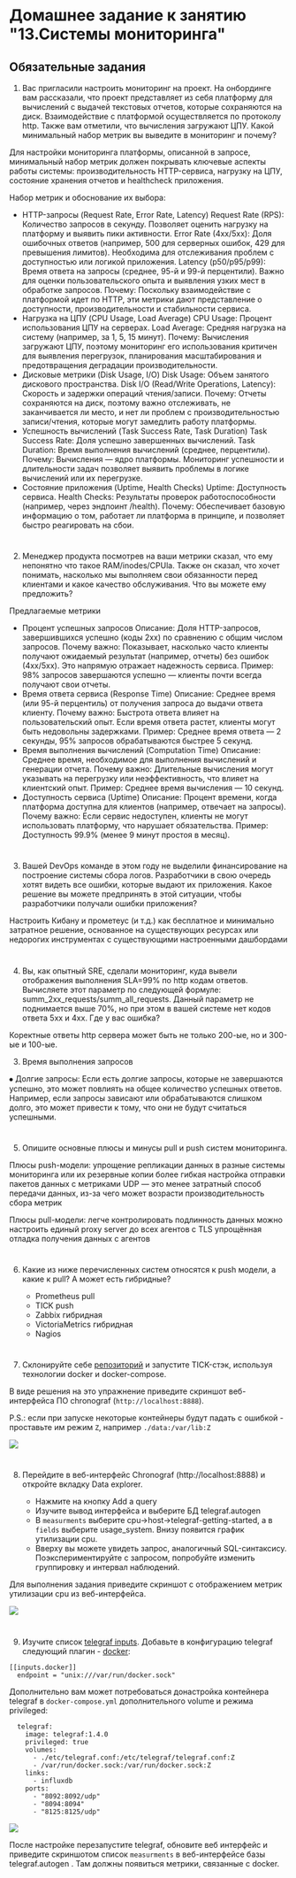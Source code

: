 # Домашнее задание к занятию "13.Системы мониторинга"

## Обязательные задания

1. Вас пригласили настроить мониторинг на проект. На онбординге вам рассказали, что проект представляет из себя 
платформу для вычислений с выдачей текстовых отчетов, которые сохраняются на диск. Взаимодействие с платформой 
осуществляется по протоколу http. Также вам отметили, что вычисления загружают ЦПУ. Какой минимальный набор метрик вы
выведите в мониторинг и почему?

Для настройки мониторинга платформы, описанной в запросе, минимальный набор метрик должен покрывать ключевые аспекты работы системы: производительность HTTP-сервиса, нагрузку на ЦПУ, состояние хранения отчетов и healthcheck приложения.

Набор метрик и обоснование их выбора:

  - HTTP-запросы (Request Rate, Error Rate, Latency)
        Request Rate (RPS): Количество запросов в секунду. Позволяет оценить нагрузку на платформу и выявить пики активности.
        Error Rate (4xx/5xx): Доля ошибочных ответов (например, 500 для серверных ошибок, 429 для превышения лимитов). Необходима для отслеживания проблем с доступностью или логикой приложения.
        Latency (p50/p95/p99): Время ответа на запросы (среднее, 95-й и 99-й перцентили). Важно для оценки пользовательского опыта и выявления узких мест в обработке запросов.
        Почему: Поскольку взаимодействие с платформой идет по HTTP, эти метрики дают представление о доступности, производительности и стабильности сервиса.
  - Нагрузка на ЦПУ (CPU Usage, Load Average)
        CPU Usage: Процент использования ЦПУ на серверах.
        Load Average: Средняя нагрузка на систему (например, за 1, 5, 15 минут).
        Почему: Вычисления загружают ЦПУ, поэтому мониторинг его использования критичен для выявления перегрузок, планирования масштабирования и предотвращения деградации производительности.
  - Дисковые метрики (Disk Usage, I/O)
        Disk Usage: Объем занятого дискового пространства.
        Disk I/O (Read/Write Operations, Latency): Скорость и задержки операций чтения/записи.
        Почему: Отчеты сохраняются на диск, поэтому важно отслеживать, не заканчивается ли место, и нет ли проблем с производительностью записи/чтения, которые могут замедлить работу платформы.
  - Успешность вычислений (Task Success Rate, Task Duration)
        Task Success Rate: Доля успешно завершенных вычислений.
        Task Duration: Время выполнения вычислений (среднее, перцентили).
        Почему: Вычисления — ядро платформы. Мониторинг успешности и длительности задач позволяет выявить проблемы в логике вычислений или их перегрузке.
  - Состояние приложения (Uptime, Health Checks)
        Uptime: Доступность сервиса.
        Health Checks: Результаты проверок работоспособности (например, через эндпоинт /health).
        Почему: Обеспечивает базовую информацию о том, работает ли платформа в принципе, и позволяет быстро реагировать на сбои.

#
2. Менеджер продукта посмотрев на ваши метрики сказал, что ему непонятно что такое RAM/inodes/CPUla. Также он сказал, 
что хочет понимать, насколько мы выполняем свои обязанности перед клиентами и какое качество обслуживания. Что вы 
можете ему предложить?

Предлагаемые метрики

  - Процент успешных запросов
        Описание: Доля HTTP-запросов, завершившихся успешно (коды 2xx) по сравнению с общим числом запросов.
        Почему важно: Показывает, насколько часто клиенты получают ожидаемый результат (например, отчеты) без ошибок (4xx/5xx). Это напрямую отражает надежность сервиса.
        Пример: 98% запросов завершаются успешно — клиенты почти всегда получают свои отчеты.
  - Время ответа сервиса (Response Time)
        Описание: Среднее время (или 95-й перцентиль) от получения запроса до выдачи ответа клиенту.
        Почему важно: Быстрота ответа влияет на пользовательский опыт. Если время ответа растет, клиенты могут быть недовольны задержками.
        Пример: Среднее время ответа — 2 секунды, 95% запросов обрабатываются быстрее 5 секунд.
  - Время выполнения вычислений (Computation Time)
        Описание: Среднее время, необходимое для выполнения вычислений и генерации отчета.
        Почему важно: Длительные вычисления могут указывать на перегрузку или неэффективность, что влияет на клиентский опыт.
        Пример: Среднее время вычисления — 10 секунд.
  - Доступность сервиса (Uptime)
        Описание: Процент времени, когда платформа доступна для клиентов (например, отвечает на запросы).
        Почему важно: Если сервис недоступен, клиенты не могут использовать платформу, что нарушает обязательства.
        Пример: Доступность 99.9% (менее 9 минут простоя в месяц).
#
3. Вашей DevOps команде в этом году не выделили финансирование на построение системы сбора логов. Разработчики в свою 
очередь хотят видеть все ошибки, которые выдают их приложения. Какое решение вы можете предпринять в этой ситуации, 
чтобы разработчики получали ошибки приложения?

Настроить Кибану и прометеус (и т.д.) как бесплатное и минимально затратное решение, основанное на существующих ресурсах или недорогих инструментах с существующими настроенными дашбордами

#
4. Вы, как опытный SRE, сделали мониторинг, куда вывели отображения выполнения SLA=99% по http кодам ответов. 
Вычисляете этот параметр по следующей формуле: summ_2xx_requests/summ_all_requests. Данный параметр не поднимается выше 
70%, но при этом в вашей системе нет кодов ответа 5xx и 4xx. Где у вас ошибка?

Коректные ответы http сервера может быть не только 200-ые, но и 300-ые и 100-ые.

3. Время выполнения запросов

⦁ Долгие запросы: Если есть долгие запросы, которые не завершаются успешно, это может повлиять на общее количество успешных ответов. Например, если запросы зависают или обрабатываются слишком долго, это может привести к тому, что они не будут считаться успешными.

#

5. Опишите основные плюсы и минусы pull и push систем мониторинга.

Плюсы push-модели:
упрощение репликации данных в разные системы мониторинга или их резервные копии
более гибкая настройка отправки пакетов данных с метриками
UDP — это менее затратный способ передачи данных, из-за чего может возрасти
производительность сбора метрик

Плюсы pull-модели:
легче контролировать подлинность данных
можно настроить единый proxy server до всех агентов с TLS
упрощённая отладка получения данных с агентов


#
6. Какие из ниже перечисленных систем относятся к push модели, а какие к pull? А может есть гибридные?

    - Prometheus pull
    - TICK push
    - Zabbix гибридная 
    - VictoriaMetrics гибридная
    - Nagios
#
7. Склонируйте себе [репозиторий](https://github.com/influxdata/sandbox/tree/master) и запустите TICK-стэк, 
используя технологии docker и docker-compose.

В виде решения на это упражнение приведите скриншот веб-интерфейса ПО chronograf (`http://localhost:8888`). 

P.S.: если при запуске некоторые контейнеры будут падать с ошибкой - проставьте им режим `Z`, например
`./data:/var/lib:Z`

![](./img/1.png)
#
8. Перейдите в веб-интерфейс Chronograf (http://localhost:8888) и откройте вкладку Data explorer.
        
    - Нажмите на кнопку Add a query
    - Изучите вывод интерфейса и выберите БД telegraf.autogen
    - В `measurments` выберите cpu->host->telegraf-getting-started, а в `fields` выберите usage_system. Внизу появится график утилизации cpu.
    - Вверху вы можете увидеть запрос, аналогичный SQL-синтаксису. Поэкспериментируйте с запросом, попробуйте изменить группировку и интервал наблюдений.

Для выполнения задания приведите скриншот с отображением метрик утилизации cpu из веб-интерфейса.

![](./img/2.png)

#
9. Изучите список [telegraf inputs](https://github.com/influxdata/telegraf/tree/master/plugins/inputs). 
Добавьте в конфигурацию telegraf следующий плагин - [docker](https://github.com/influxdata/telegraf/tree/master/plugins/inputs/docker):
```
[[inputs.docker]]
  endpoint = "unix:///var/run/docker.sock"
```

Дополнительно вам может потребоваться донастройка контейнера telegraf в `docker-compose.yml` дополнительного volume и 
режима privileged:
```
  telegraf:
    image: telegraf:1.4.0
    privileged: true
    volumes:
      - ./etc/telegraf.conf:/etc/telegraf/telegraf.conf:Z
      - /var/run/docker.sock:/var/run/docker.sock:Z
    links:
      - influxdb
    ports:
      - "8092:8092/udp"
      - "8094:8094"
      - "8125:8125/udp"
```
![](./img/3.png)

После настройке перезапустите telegraf, обновите веб интерфейс и приведите скриншотом список `measurments` в 
веб-интерфейсе базы telegraf.autogen . Там должны появиться метрики, связанные с docker.
